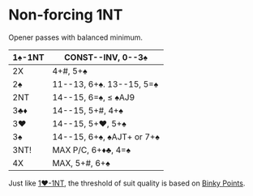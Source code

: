 # Non-forcing 1NT

Opener passes with balanced minimum.

| 1♠-1NT | CONST--INV, 0--3♠ |
|--------|-------------------|
| 2X     | 4+#, 5+♠
| 2♠     | 11--13, 6+♠.  13--15, 5=♠
| 2NT    | 14--15, 6=♠, ≤ ♠AJ9
| 3♣♦    | 14--15, 5+#, 4+♠
| 3♥     | 14--15, 5+♥, 5+♠
| 3♠     | 14--15, 6+♠, ♠AJT+ or 7+♠
| 3NT!   | MAX P/C, 6+♦♣, 4=♠
| 4X     | MAX, 5+#, 6+♠

Just like [1♥-1NT](../1H/1NT.md), the threshold of suit quality is based on
[Binky Points][binky].

[binky]: https://bridge.thomasoandrews.com/valuations/additive.html
